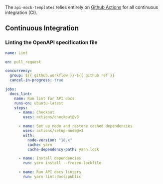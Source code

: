 The `api-mock-templates` relies entirely on [Github Actions](https://github.com/nimblehq/api-mock-templates/actions) for all continuous integration (CI).

## Continuous Integration

### Linting the OpenAPI specification file

```yaml
name: Lint

on: pull_request

concurrency:
  group: ${{ github.workflow }}-${{ github.ref }}
  cancel-in-progress: true

jobs:
  docs_lint:
    name: Run lint for API docs
    runs-on: ubuntu-latest
    steps:
      - name: Checkout
        uses: actions/checkout@v3

      - name: Set up node and restore cached dependencies
        uses: actions/setup-node@v3
        with:
          node-version: "18.x"
          cache: yarn
          cache-dependency-path: yarn.lock

      - name: Install dependencies
        run: yarn install --frozen-lockfile

      - name: Run API docs linters
        run: yarn lint:docs:public
```
